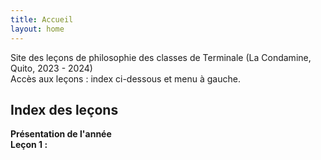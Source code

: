 ```yaml
---
title: Accueil
layout: home
---
```


Site des leçons de philosophie des classes de Terminale (La Condamine, Quito, 2023 - 2024)  
Accès aux leçons : index ci-dessous et menu à gauche.  
## Index des leçons
**Présentation de l'année**  
**Leçon 1 :**  